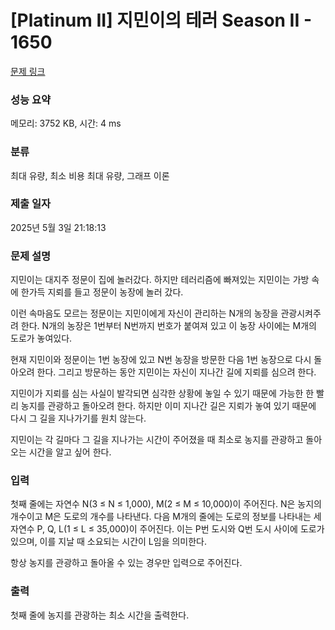 # [Platinum II] 지민이의 테러 Season II - 1650 

[문제 링크](https://www.acmicpc.net/problem/1650) 

### 성능 요약

메모리: 3752 KB, 시간: 4 ms

### 분류

최대 유량, 최소 비용 최대 유량, 그래프 이론

### 제출 일자

2025년 5월 3일 21:18:13

### 문제 설명

<p>지민이는 대지주 정문이 집에 놀러갔다. 하지만 테러리즘에 빠져있는 지민이는 가방 속에 한가득 지뢰를 들고 정문이 농장에 놀러 갔다.</p>

<p>이런 속마음도 모르는 정문이는 지민이에게 자신이 관리하는 N개의 농장을 관광시켜주려 한다. N개의 농장은 1번부터 N번까지 번호가 붙여져 있고 이 농장 사이에는 M개의 도로가 놓여있다.</p>

<p>현재 지민이와 정문이는 1번 농장에 있고 N번 농장을 방문한 다음 1번 농장으로 다시 돌아오려 한다. 그리고 방문하는 동안 지민이는 자신이 지나간 길에 지뢰를 심으려 한다.</p>

<p>지민이가 지뢰를 심는 사실이 발각되면 심각한 상황에 놓일 수 있기 때문에 가능한 한 빨리 농지를 관광하고 돌아오려 한다. 하지만 이미 지나간 길은 지뢰가 놓여 있기 때문에 다시 그 길을 지나가기를 원치 않는다.</p>

<p>지민이는 각 길마다 그 길을 지나가는 시간이 주어졌을 때 최소로 농지를 관광하고 돌아오는 시간을 알고 싶어 한다.</p>

### 입력 

 <p>첫째 줄에는 자연수 N(3 ≤ N ≤ 1,000), M(2 ≤ M ≤ 10,000)이 주어진다. N은 농지의 개수이고 M은 도로의 개수를 나타낸다. 다음 M개의 줄에는 도로의 정보를 나타내는 세 자연수 P, Q, L(1 ≤ L ≤ 35,000)이 주어진다. 이는 P번 도시와 Q번 도시 사이에 도로가 있으며, 이를 지날 때 소요되는 시간이 L임을 의미한다.</p>

<p>항상 농지를 관광하고 돌아올 수 있는 경우만 입력으로 주어진다.</p>

### 출력 

 <p>첫째 줄에 농지를 관광하는 최소 시간을 출력한다.</p>

